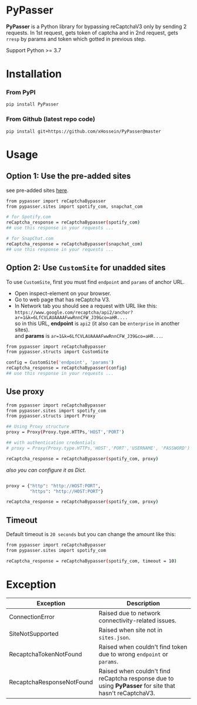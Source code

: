 # PyPasser
**PyPasser** is a Python library for bypassing reCaptchaV3 only by sending 2 requests. In 1st request, gets token of captcha and in 2nd request, gets `rresp` by params and token which gotted in previous step.

Support Python >= 3.7

# Installation
### From PyPI
```
pip install PyPasser
```
### From Github (latest repo code)
```
pip install git+https://github.com/xHossein/PyPasser@master
```

# Usage
## **Option 1: Use the pre-added sites**
see pre-added sites [here](https://github.com/xHossein/PyPasser/blob/master/pypasser/sites.py).

```bash
from pypasser import reCaptchaBypasser
from pypasser.sites import spotify_com, snapchat_com

# for Spotify.com
reCaptcha_response = reCaptchaBypasser(spotify_com)
## use this response in your requests ...

# for SnapChat.com
reCaptcha_response = reCaptchaBypasser(snapchat_com)
## use this response in your requests ...

```

## **Option 2: Use `CustomSite` for unadded sites**
To use `CustomSite`, first you must find `endpoint` and `params` of anchor URL.
- Open inspect-element on your browser.
- Go to web page that has reCaptcha V3.
- In Network tab you should see a request with URL like this:\
 ```https://www.google.com/recaptcha/api2/anchor?ar=1&k=6LfCVLAUAAAAFwwRnnCFW_J39&co=aHR....```\
 so in this URL, **endpoint** is `api2` (it also can be `enterprise` in another sites).\
  and **params** is `ar=1&k=6LfCVLAUAAAAFwwRnnCFW_J39&co=aHR...`.


```bash
from pypasser import reCaptchaBypasser
from pypasser.structs import CustomSite

config = CustomSite('endpoint', 'params')
reCaptcha_response = reCaptchaBypasser(config)
## use this response in your requests ...
```

## **Use proxy**

```bash
from pypasser import reCaptchaBypasser
from pypasser.sites import spotify_com
from pypasser.structs import Proxy

## Using Proxy structure
proxy = Proxy(Proxy.type.HTTPs,'HOST','PORT')

## with authentication credentials
# proxy = Proxy(Proxy.type.HTTPs,'HOST','PORT','USERNAME', 'PASSWORD')

reCaptcha_response = reCaptchaBypasser(spotify_com, proxy)
```
_also you can configure it as Dict._


```BASH

proxy = {"http": "http://HOST:PORT",
         "https": "http://HOST:PORT"}

reCaptcha_response = reCaptchaBypasser(spotify_com, proxy)
```

## **Timeout**
Default timeout is `20 seconds` but you can change the amount like this:

```bash
from pypasser import reCaptchaBypasser
from pypasser.sites import spotify_com

reCaptcha_response = reCaptchaBypasser(spotify_com, timeout = 10)
```

# Exception
Exception | Description
----------|------------
ConnectionError | Raised due to network connectivity-related issues.
SiteNotSupported | Raised when site not in `sites.json`.
RecaptchaTokenNotFound | Raised when couldn't find token due to wrong `endpoint` or `params`.
RecaptchaResponseNotFound | Raised when couldn't find reCaptcha response due to using **PyPasser** for site that hasn't reCaptchaV3.